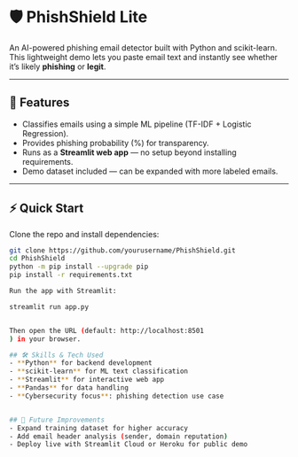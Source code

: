 # 🛡️ PhishShield Lite  
An AI-powered phishing email detector built with Python and scikit-learn.  
This lightweight demo lets you paste email text and instantly see whether it’s likely **phishing** or **legit**.  

---

## 🚀 Features
- Classifies emails using a simple ML pipeline (TF-IDF + Logistic Regression).  
- Provides phishing probability (%) for transparency.  
- Runs as a **Streamlit web app** — no setup beyond installing requirements.  
- Demo dataset included — can be expanded with more labeled emails.  

---

## ⚡ Quick Start

Clone the repo and install dependencies:

```bash
git clone https://github.com/yourusername/PhishShield.git
cd PhishShield
python -m pip install --upgrade pip
pip install -r requirements.txt

Run the app with Streamlit:

streamlit run app.py


Then open the URL (default: http://localhost:8501
) in your browser.

## 🛠️ Skills & Tech Used
- **Python** for backend development  
- **scikit-learn** for ML text classification  
- **Streamlit** for interactive web app  
- **Pandas** for data handling  
- **Cybersecurity focus**: phishing detection use case


## 🔮 Future Improvements
- Expand training dataset for higher accuracy  
- Add email header analysis (sender, domain reputation)  
- Deploy live with Streamlit Cloud or Heroku for public demo  



